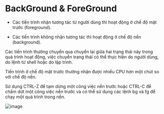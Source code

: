 # BackGround & ForeGround

- Các tiến trình nhận tương tác từ người dùng thì hoạt động ở chế độ mặt trước (foreground).

- Các tiến trình không nhận tương tác thì hoạt động ở chế độ nền (background).

Các tiến trình thường chuyển qua chuyển lại giữa hai trạng thái này trong quá trình hoạt động, việc chuyển trạng thái có thể thực hiện do người dùng, do lệnh từ shell hoặc do lập trình.

Tiến trình ở chế độ mặt trước thường nhận được nhiều CPU hơn một chút so với chế độ nền.

Sử dụng CTRL-Z để tạm dừng một công việc nền trước hoặc CTRL-C để chấm dứt một công việc nền trước và có thể sử dụng các lệnh bg và fg để chạy một quá trình trong nền.

![image](https://user-images.githubusercontent.com/43572616/187834793-ba032ae8-1db5-411b-9a65-2cd9dbef398a.png)
